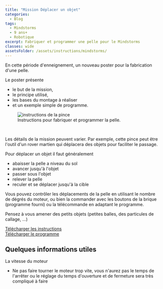 ```yaml
---
title: "Mission Déplacer un objet"
categories:
  - Blog
tags:
  - Mindstorms
  - 9 ans+
  - Robotique
excerpt: Fabriquer et programmer une pelle pour le Mindstorms
classes: wide
assetsFolder: /assets/instructions/mindstorms/
---
```


En cette période d'enneignement, un nouveau poster pour la fabrication d'une pelle.

Le poster présente
- le but de la mission,
- le principe utilisé,
- les bases du montage à réaliser
- et un exemple simple de programme.


<figure>
  <img src="{{site.baseurl}}{{page.assetsFolder}}mission-pelle.png" alt="instructions de la pince">
  <figcaption>Instructions pour fabriquer et programmer la pelle.</figcaption>
</figure>
<!-- 1024 × 768 -->
<br>

Les détails de la mission peuvent varier. Par exemple, cette pince peut être l'outil d'un rover martien qui déplacera des objets pour faciliter le passage.


Pour déplacer un objet il faut généralement
- abaisser la pelle a niveau du sol
- avancer jusqu'à l'objet
- passer sous l'objet
- relever la pelle
- reculer et se déplacer jusqu'à la cible

Vous pouvez contrôler les déplacements de la pelle en utilisant le nombre de dégrés du moteur, ou bien la commander avec les boutons de la brique (programme fourni) ou la télécommande en adaptant le programme.

Pensez à vous amener des petits objets (petites balles, des particules de callage, ...)

<a href="{{site.baseurl}}{{page.assetsFolder}}mission-pelle.pdf" target="_blank" class=".btn .btn--success .btn--large">Télécharger les instructions</a>
<br>
<a href="{{site.baseurl}}{{page.assetsFolder}}mission-pelle.ev3" target="_blank" class=".btn .btn--success .btn--large">Télécharger le programme</a>


## Quelques informations utiles

La vitesse du moteur
- Ne pas faire tourner le moteur trop vite, vous n'aurez pas le temps de l'arrêter ou le réglage du temps d'ouverture et de fermeture sera très compliqué à faire

